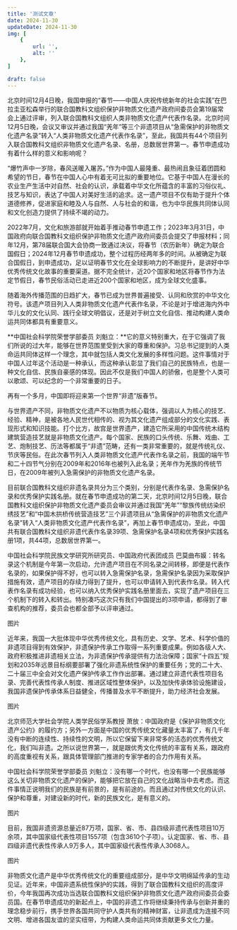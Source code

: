 ```yaml
---
title: '测试文章'
date: 2024-11-30
updateDate: 2024-11-30
img: [
    {
        url: '',
        alt: ''
    },
]

draft: false
---
```


北京时间12月4日晚，我国申报的“春节——中国人庆祝传统新年的社会实践”在巴拉圭亚松森举行的联合国教科文组织保护非物质文化遗产政府间委员会第19届常会上通过评审，列入联合国教科文组织人类非物质文化遗产代表作名录。北京时间12月5日晚，会议又审议并通过我国“羌年”等三个非遗项目从“急需保护的非物质文化遗产名录”转入“人类非物质文化遗产代表作名录”，至此，我国共有44个项目列入联合国教科文组织非物质文化遗产名录、名册，总数居世界第一。春节申遗成功有着什么样的意义和影响呢？

“爆竹声中一岁除，春风送暖入屠苏。”作为中国人最隆重、最热闹且象征着团圆和希望的节日，春节在中国人心中有着无可比拟的重要地位。它基于中国人在漫长的农业生产生活中对自然、社会的认识，承载着中华文化所蕴含的丰富的习俗仪礼、技艺与知识，表达了中国人对美好生活的追求。这一遗产项目不仅有助于提升个体道德修养，促进家庭和睦及人与自然、人与社会的和谐，也为中华民族共同体认同和文化创造力提供了持续不竭的动力。

2022年7月，文化和旅游部就开始着手推动春节申遗工作；2023年3月31日，中国政府向联合国教科文组织保护非物质文化遗产政府间委员会提交了申报材料；同年12月，第78届联合国大会协商一致通过决议，将春节（农历新年）确定为联合国假日；2024年12月春节申遗成功，整个过程历经两年多的时间。从被确定为联合国假日，到申遗成功，足以证明春节文化在全球影响力的不断提升，是讲好中华优秀传统文化故事的重要渠道。据不完全统计，近20个国家和地区将春节作为法定节假日，春节民俗活动已走进近200个国家和地区，成为全球文化盛事。

随着海外传播范围的日趋扩大，春节已成为世界普遍接受、认同和欣赏的中华文化符号。该遗产项目列入人类非物质文化遗产代表作名录，不论是对于增进海内外中华儿女的文化认同、践行全球文明倡议，还是对于树立文化自信、推动构建人类命运共同体都具有重要意义。

**中国社会科学院荣誉学部委员 刘魁立：**它的意义特别重大，在于它强调了我们所说的过大年，能够在世界范围里受到大家的尊重和保护。习总书记提到的人类命运共同体这样一个理念，其中就包括人类文化发展的多样性问题。这件事情对于中国人过年这个活动是一种承认，而这种承认彰显了我们自己的民族特点，也是一种文化自信、民族自豪感的体现。因此不仅是我们中国人的骄傲，也是整个人类可以歌颂、可以纪念的一个非常重要的日子。

再有一个多月，中国即将迎来第一个世界“非遗”版春节。

与世界遗产不同，非物质文化遗产不以物质为核心载体，强调以人为核心的技艺、经验、精神，是被各地人民世代相传的、视为其文化遗产组成部分的文化实践、表现形式和知识技能。打个比方，故宫是世界遗产，建造它所采用的中国传统木结构建筑营造技艺就是非物质文化遗产。每个国家、民族的口头传统、乐舞、戏曲、工艺、炮制技艺、历法等都属于“非遗”范畴，还有一类非常重要的，就是传统礼仪、节庆等民俗。在此次春节列入人类非物质文化遗产代表作名录之前，我国的端午节和二十四节气分别在2009年和2016年也被列入此名录；羌年作为羌族的传统节日，在2009年被列入急需保护的非物质文化遗产名录。

目前联合国教科文组织非遗名录共分为三个类别，分别是代表作名录、急需保护名录和优秀保护实践名册。就在春节申遗成功的第二天，北京时间12月5日晚，联合国教科文组织保护非物质文化遗产委员会审议并通过我国“羌年”“黎族传统纺染织绣技艺”和“中国木拱桥传统营造技艺”三个非遗项目从“急需保护的非物质文化遗产名录”转入“人类非物质文化遗产代表作名录”，再加上春节申遗成功，至此，中国共有联合国教科文组织非遗代表作名录39项、急需保护名录4项和优秀保护实践名册1项，共44项，总数居世界第一。

中国社会科学院民族文学研究所研究员、中国政府代表团成员 巴莫曲布嫫：转名录这个机制是今年第一次启动，允许遗产项目在不同名录之间转移，即便是代表作名录的，如果保护得不好，也可以转入急需保护名录，急需保护名录因为采取保护措施有效，遗产项目的存续力得到了提升，也可以申请转入到代表作名录。转入代表作名录有成功经验，也可以纳入优秀保护实践名册里面去，实现了遗产项目在三个机制下的转入和转出。特别凑巧这次只有我们中国提出的3项申请，都得到了审查机构的推荐，委员会也都全部予以评审通过。

图片

近年来，我国一大批体现中华优秀传统文化，具有历史、文学、艺术、科学价值的非遗项目得到有效保护，非遗保护传承工作取得一系列重要成果。例如各级人大、政府积极推进非遗相关立法，为非遗保护传承提供有力法治保障；国家“十四五”规划和2035年远景目标纲要部署了强化非遗系统性保护的重要任务；党的二十大、二十届三中全会对文化遗产保护传承工作作出部署。通过建立非遗代表性项目名录、完善代表性传承人制度、推进区域性整体保护，以及加快传承体验设施建设，我国非遗保护传承体系日益健全，传播普及水平不断提升，助力经济社会发展。

图片

北京师范大学社会学院人类学民俗学系教授 萧放：中国政府是《保护非物质文化遗产公约》的履约方；另外一方面是中国的优秀传统文化藏量太丰富了，有几千年没有中断的连续性、持续性的文明，所以它保留下来非常多的活态的优秀传统文化，我们叫非遗。之所以说世界第一，就是跟优秀文化传统的丰富有关系，跟政府的高度重视有关系，跟具体管理部门推进的专家学者的合力作用有关系。

中国社会科学院荣誉学部委员 刘魁立：没有哪一个时代，也没有哪一个民族能够这么关切非物质文化遗产的保护，能够把它放在自己的文化战略当中去考虑。而这件事情正说明我们的民族是有前景的，是有前途的。而且通过对传统文化的认识、保护和尊重，对建设新的时代，新的民族文化，是有意义的。

图片

目前，我国非遗资源总量近87万项，国家、省、市、县四级非遗代表性项目10万余项，其中国家级代表性项目1557项（包含3610个子项）。认定国家、省、市、县四级非遗代表性传承人9万多人，其中国家级代表性传承人3068人。

图片

非物质文化遗产是中华优秀传统文化的重要组成部分，是中华文明绵延传承的生动见证。近年来，中国非遗系统性保护的实践，得到了联合国教科文组织的高度评价，今年我国再次成功当选联合国教科文组织保护非物质文化遗产政府间委员会委员国。在春节申遗成功的新起点上，中国的非遗工作将继续秉持传承与创新并重的理念稳步前行，携手世界各国共同守护人类共有的精神财富，让非遗成为连接不同文明、增进各国友谊的坚实纽带，为构建人类命运共同体贡献更多文化力量。




